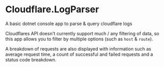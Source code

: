 # Cloudflare.LogParser
A basic dotnet console app to parse & query cloudflare logs

Cloudflares API doesn't currently support much / any filtering of data, so this app allows you to filter by multiple options (such as `host` & `route`).

A breakdown of requests are also displayed with information such as average request time, a count of successful and failed requests and a status code breakdown.
